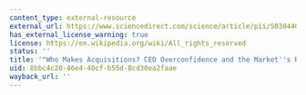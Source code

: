 ```yaml
---
content_type: external-resource
external_url: https://www.sciencedirect.com/science/article/pii/S0304405X08000251
has_external_license_warning: true
license: https://en.wikipedia.org/wiki/All_rights_reserved
status: ''
title: '"Who Makes Acquisitions? CEO Overconfidence and the Market''s Reaction'
uid: 8bbc4c20-46e4-40cf-b55d-8cd30ea2faae
wayback_url: ''
---
```

